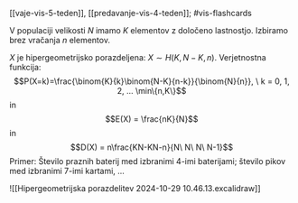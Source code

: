 [[vaje-vis-5-teden]], [[predavanje-vis-4-teden]]; #vis-flashcards 

V populaciji velikosti $N$ imamo $K$ elementov z določeno lastnostjo. Izbiramo brez vračanja $n$ elementov.

$X$ je hipergeometrijsko porazdeljena: $X \sim H(K,N - K,n)$.
Verjetnostna funkcija: $$P(X=k)=\frac{\binom{K}{k}\binom{N-K}{n-k}}{\binom{N}{n}}, \ k = 0, 1, 2, ... \min\{n,K\}$$
in $$E(X) = \frac{nK}{N}$$
in $$D(X) = n\frac{KN-KN-n}{N\ N\ N\ N-1}$$
Primer: Število praznih baterij med izbranimi 4-imi baterijami; število pikov med izbranimi 7-imi kartami, ...

![[Hipergeometrijska porazdelitev 2024-10-29 10.46.13.excalidraw]]
